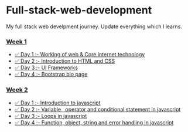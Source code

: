 # Full-stack-web-development


My full stack web develpment journey.
Update everything which I learns.


### [Week 1]()
  - [✅ Day 1 :- Working of web & Core internet technology](https://github.com/prashantjagtap2909/Full-stack-web-development/tree/main/Days/Day%201)
  - [✅ Day 2 :- Introduction to HTML and CSS](https://github.com/prashantjagtap2909/Full-stack-web-development/tree/main/Days/Day%202)
  - [✅ Day 3 :- UI Frameworks](https://github.com/prashantjagtap2909/Full-stack-web-development/tree/main/Days/Day%203) 
  - [✅ Day 4 :- Bootstrap bio page](https://github.com/prashantjagtap2909/Full-stack-web-development/tree/main/Days/Day%204)
 
### [Week 2 ]()
  - [✅ Day 1 :- Introduction to javascript](https://github.com/prashantjagtap2909/Full-stack-web-development/tree/main/Days/Day%205)
  - [✅ Day 2 :- Variable , operator and conditional statement in javascript](https://github.com/prashantjagtap2909/Full-stack-web-development/tree/main/Days/Day%206)
  - [✅ Day 3 :- Loops in javascript](https://github.com/prashantjagtap2909/Full-stack-web-development/tree/main/Days/Day%207)
  - [✅ Day 4 :- Function, object, string and error handling in javascript](https://github.com/prashantjagtap2909/Full-stack-web-development/tree/main/Days/Day%208)
  
  

